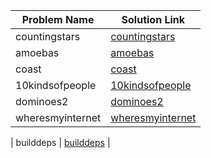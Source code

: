 
| Problem Name | Solution Link |
|---------------|--------------------------------|
| countingstars | [countingstars](https://github.com/Chrisallan29/Kattis/blob/main/Graph%20Traversal/Flood%20Fill%20%28Easier%29/countingstars/Solution.java) |
| amoebas | [amoebas](https://github.com/Chrisallan29/Kattis/blob/main/Graph%20Traversal/Flood%20Fill%20%28Easier%29/amoebas/Solution.java) |
| coast | [coast](https://github.com/Chrisallan29/Kattis/blob/main/Graph%20Traversal/Flood%20Fill%20%28Harder%29/coast/Solution.java) |
| 10kindsofpeople | [10kindsofpeople](https://github.com/Chrisallan29/Kattis/blob/main/Graph%20Traversal/Flood%20Fill%20%28Harder%29/10kindsofpeople/Solution.java) |
| dominoes2  | [dominoes2 ](https://github.com/Chrisallan29/Kattis/blob/main/Graph%20Traversal/Finding%20CC/dominoes2%20/Solution.java) |
| wheresmyinternet | [wheresmyinternet](https://github.com/Chrisallan29/Kattis/blob/main/Graph%20Traversal/Finding%20CC/wheresmyinternet/Solution.java) |

| builddeps | [builddeps](https://github.com/Chrisallan29/Kattis/blob/main/Graph%20Traversal/Topological%20Sort/builddeps/Solution.java) |
